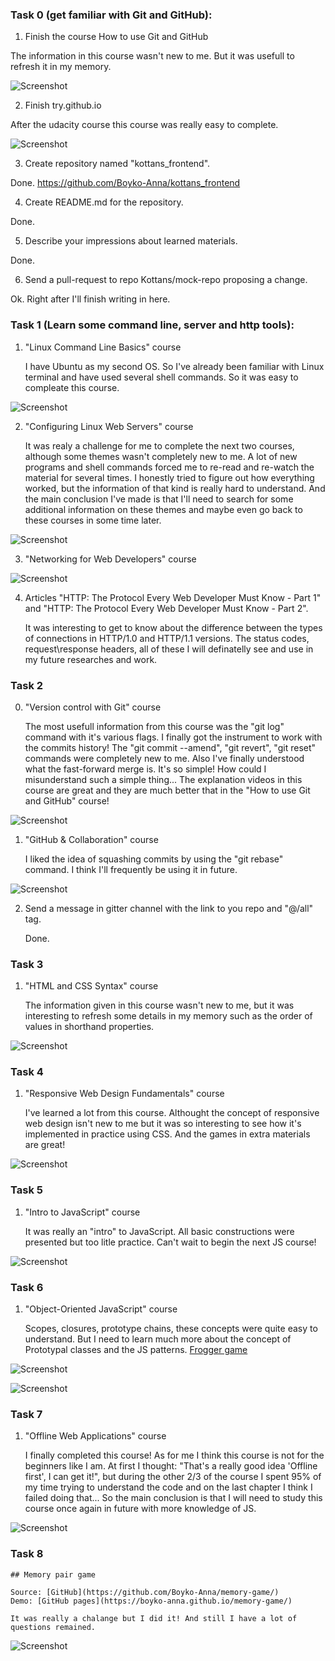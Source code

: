 ### **Task 0 (get familiar with Git and GitHub):**

1. Finish the course How to use Git and GitHub

The information in this course wasn't new to me. But it was usefull to refresh it in my memory.

![Screenshot](task_0/udacity_git.png)

2. Finish try.github.io

After the udacity course this course was really easy to complete. 

![Screenshot](task_0/codeschool_git.png)

3. Create repository named "kottans_frontend".

Done. https://github.com/Boyko-Anna/kottans_frontend

4. Create README.md for the repository.

Done.

5. Describe your impressions about learned materials.

Done.

6. Send a pull-request to repo Kottans/mock-repo proposing a change.

Ok. Right after I'll finish writing in here.


### **Task 1 (Learn some command line, server and http tools):**

1. "Linux Command Line Basics" course

	I have Ubuntu as my second OS. So I've already been familiar with Linux terminal and have used several shell commands. So it was easy to compleate this course.

![Screenshot](task_1/Linux_Command_Line_Basics.png)


2. "Configuring Linux Web Servers" course

	It was realy a challenge for me to complete the next two courses, although some themes wasn't completely new to me. A lot of new programs and shell commands forced me to re-read and re-watch the material for several times. I honestly tried to figure out how everything worked, but the information of that kind is really hard to understand. And the main conclusion I've made is that I'll need to search for some additional information on these themes and maybe even go back to these courses in some time later.

![Screenshot](task_1/Configuring_Linux_Web_Servers.png)

3. "Networking for Web Developers" course

![Screenshot](task_1/Networking_For_Web-Developers.png)

4. Articles "HTTP: The Protocol Every Web Developer Must Know - Part 1" and "HTTP: The Protocol Every Web Developer Must Know - Part 2".

	It was interesting to get to know about the difference between the types of connections in HTTP/1.0 and HTTP/1.1 versions. 
	The status codes, request\response headers, all of these I will definatelly see and use in my future researches and work.


### **Task 2**

0. "Version control with Git" course	

	The most usefull information from this course was the "git log" command with it's various flags. I finally got the instrument to work with the commits history!
	The "git commit --amend", "git revert", "git reset" commands were completely new to me.
	Also I've finally understood what the fast-forward merge is. It's so simple! How could I misunderstand such a simple thing... The explanation videos in this course are great and they are much better that in the "How to use Git and GitHub" course!

![Screenshot](task_2/Version_Control_With_Git.png)

1. "GitHub & Collaboration" course

	I liked the idea of squashing commits by using the "git rebase" command. I think I'll frequently be using it in future.

![Screenshot](task_2/Github_and_Collaboration.png)

2. Send a message in gitter channel with the link to you repo and "@/all" tag.

	Done.

### **Task 3**

1. "HTML and CSS Syntax" course

	The information given in this course wasn't new to me, but it was interesting to refresh some details in my memory such as the order of values in shorthand properties.

![Screenshot](task_3/HTML_and_CSS_Syntax.png)


### **Task 4**

1. "Responsive Web Design Fundamentals" course

	I've learned a lot from this course. Althought the concept of responsive web design isn't new to me but it was so interesting to see how it's implemented in practice using CSS. 
	And the games in extra materials are great! 

![Screenshot](task_4/Responsive_Web-Design_Fundamentals.png)

### **Task 5**

1. "Intro to JavaScript" course

	It was really an "intro" to JavaScript. All basic constructions were presented but too litle practice. Can't wait to begin the next JS course!

![Screenshot](task_5/Intro_To_JavaScript.png)

### **Task 6**

1. "Object-Oriented JavaScript" course

	Scopes, closures, prototype chains, these concepts were quite easy to understand. But I need to learn much more about the concept of Prototypal classes and the JS patterns.
	[Frogger game](https://github.com/Boyko-Anna/frontend-nanodegree-arcade-game)

![Screenshot](task_6/Object-Oriented_JS_1.png)

![Screenshot](task_6/Object-Oriented_JS_2.png)

### **Task 7**

1. "Offline Web Applications" course

	I finally completed this course! As for me I think this course is not for the beginners like I am. At first I thought: "That's a really good idea 'Offline first', I can get it!", but during the other 2/3 of the course I spent 95% of my time trying to understand the code and on the last chapter I think I failed doing that... So the main conclusion is that I will need to study this course once again in future with more knowledge of JS.

![Screenshot](task_7/Offline_Web_Applications.png) 

### **Task 8**

	## Memory pair game

	Source: [GitHub](https://github.com/Boyko-Anna/memory-game/)
	Demo: [GitHub pages](https://boyko-anna.github.io/memory-game/)

	It was really a chalange but I did it! And still I have a lot of questions remained.

![Screenshot](task_8/memory-game.png)